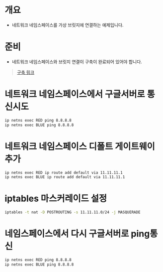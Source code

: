 # 개요
* 네트워크 네임스페이스를 가상 브릿지에 연결하는 예제입니다.

# 준비
* 네트워크 네임스페이스와 브릿지 연결이 구축이 완료되어 있어야 합니다.
> [구축 링크](../network_namespace_bridge/Readme.md)

# 네트워크 네임스페이스에서 구글서버로 통신시도
```sh
ip netns exec RED ping 8.8.8.8
ip netns exec BLUE ping 8.8.8.8
```

# 네트워크 네임스페이스 디폴트 게이트웨이 추가
```sh
ip netns exec RED ip route add default via 11.11.11.1
ip netns exec BLUE ip route add default via 11.11.11.1
```

# iptables 마스커레이드 설정
```sh
iptables -t nat -D POSTROUTING -s 11.11.11.0/24 -j MASQUERADE
```

# 네임스페이스에서 다시 구글서버로 ping통신
```sh
ip netns exec RED ping 8.8.8.8
ip netns exec BLUE ping 8.8.8.8
```
